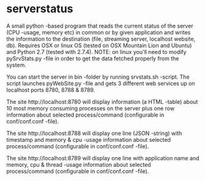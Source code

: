 serverstatus
============

A small python -based program that reads the current status of the
server (CPU -usage, memory etc) in common or by given application and
writes the information to the destination (file, streaming server,
localhost website, db). Requires OSX or linux OS (tested on OSX Mountain Lion and Ubuntu) and 
Python 2.7 (tested with 2.7.4). NOTE: on linux you'll need to modify pySrvStats.py -file
in order to get the data fetched properly from the system.

You can start the server in bin -folder by running srvstats.sh -script.
The script launches pyWebSite.py -file and gets 3 different web services
up on localhost ports 8780, 8788 & 8789.

The site http://localhost:8780 will display information (a HTML -table) 
about 10 most memory consuming processes on the server plus one row information 
about selected process/command (configurable in conf/conf.conf -file).

The site http://localhost:8788 will display one line (JSON -string) with timestamp and 
memory & cpu -usage information about selected process/command (configurable in
conf/conf.conf -file).

The site http://localhost:8789 will display one line with application name and 
memory, cpu & thread -usage information about selected process/command (configurable in
conf/conf.conf -file).


